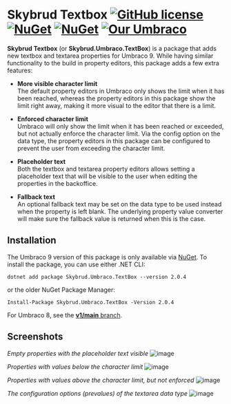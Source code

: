 # Skybrud Textbox [![GitHub license](https://img.shields.io/badge/license-MIT-blue.svg)](LICENSE.md) [![NuGet](https://img.shields.io/nuget/vpre/Skybrud.Umbraco.TextBox.svg)](https://www.nuget.org/packages/Skybrud.Umbraco.TextBox/2.0.4) [![NuGet](https://img.shields.io/nuget/dt/Skybrud.Umbraco.TextBox.svg)](https://www.nuget.org/packages/Skybrud.Umbraco.TextBox) [![Our Umbraco](https://img.shields.io/badge/our-umbraco-%233544B1)](https://our.umbraco.com/packages/backoffice-extensions/skybrud-textbox/)

**Skybrud Textbox** (or **Skybrud.Umbraco.TextBox**) is a package that adds new textbox and textarea properties for Umbraco 9. While having similar functionality to the build in property editors, this package adds a few extra features:

- **More visible character limit**  
  The default property editors in Umbraco only shows the limit when it has been reached, whereas the property editors in this package show the limit right away, making it more visual to the editor that there is a limit.
  
- **Enforced character limit**  
  Umbraco will only show the limit when it has been reached or exceeded, but not actually enforce the character limit. Via the config option on the data type, the property editors in this package can be configured to prevent the user from exceeding the character limit.
  
- **Placeholder text**  
  Both the textbox and textarea property editors allows setting a placeholder text that will be visible to the user when editing the properties in the backoffice.

- **Fallback text**  
  An optional fallback text may be set on the data type to be used instead when the property is left blank. The underlying property value converter will make sure the fallback value is returned when this is the case.

## Installation

The Umbraco 9 version of this package is only available via [NuGet](https://www.nuget.org/packages/Skybrud.Umbraco.TextBox/2.0.4). To install the package, you can use either .NET CLI:

```
dotnet add package Skybrud.Umbraco.TextBox --version 2.0.4
```


or the older NuGet Package Manager:

```
Install-Package Skybrud.Umbraco.TextBox -Version 2.0.4
```

For Umbraco 8, see the [**v1/main** branch](https://github.com/abjerner/Skybrud.Umbraco.TextBox/tree/v1/main#installation).

[NuGetPackage]: https://www.nuget.org/packages/Skybrud.Umbraco.TextBox
[GitHubRelease]: https://github.com/abjerner/Skybrud.Umbraco.TextBox/releases

## Screenshots

*Empty properties with the placeholder text visible*
![image](https://user-images.githubusercontent.com/3634580/88987152-5db17780-d2d5-11ea-889b-ebcad9ca80ba.png)

*Properties with values below the character limit*
![image](https://user-images.githubusercontent.com/3634580/88987187-73bf3800-d2d5-11ea-8962-b6395da8dd87.png)

*Properties with values above the character limit, but not enforced*
![image](https://user-images.githubusercontent.com/3634580/88988260-a9195500-d2d8-11ea-97ac-748dd8748832.png)

*The configuration options (prevalues) of the textarea data type*
![image](https://user-images.githubusercontent.com/3634580/88987630-db29b780-d2d6-11ea-86ea-77885086f3b7.png)
